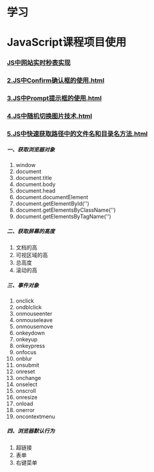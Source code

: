 # 学习
# JavaScript课程项目使用
### [JS中网站实时秒表实现](https://411426414.github.io/JavaScriptCourse/1.JS中网站实时秒表实现.html)

### [2.JS中Confirm确认框的使用.html](https://411426414.github.io/JavaScriptCourse/2.JS中Confirm确认框的使用.html)

### [3.JS中Prompt提示框的使用.html](https://411426414.github.io/JavaScriptCourse/3.JS中Prompt提示框的使用.html)

### [4.JS中随机切换图片技术.html](https://411426414.github.io/JavaScriptCourse/4.JS中随机切换图片技术.html)

### [5.JS中快速获取路径中的文件名和目录名方法.html](https://411426414.github.io/JavaScriptCourse/5.JS中快速获取路径中的文件名和目录名方法.html)

##### 一、获取浏览器对象
1. window
2. document
3. document.title
4. document.body
5. document.head
6. document.documentElement
7. document.getElementById('')
8. document.getElementsByClassName('')
9. document.getElementsByTagName('')

##### 二、获取屏幕的高度
1. 文档的高
2. 可视区域的高
3. 总高度
4. 滚动的高

##### 三、事件对象

1. onclick
2. ondblclick
3. onmouseenter
4. onmouseleave
5. onmousemove
6. onkeydown
7. onkeyup
8. onkeypress
9. onfocus
10. onblur
11. onsubmit
12. onreset
13. onchange
14. onselect
15. onscroll
16. onresize
17. onload
18. onerror
19. oncontextmenu

##### 四、浏览器默认行为

1. 超链接
2. 表单
3. 右键菜单